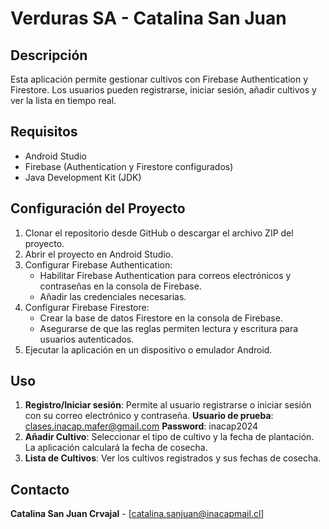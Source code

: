 # Verduras SA - Catalina San Juan

## Descripción
Esta aplicación permite gestionar cultivos con Firebase Authentication y Firestore. Los usuarios pueden registrarse, iniciar sesión, añadir cultivos y ver la lista en tiempo real.

## Requisitos
- Android Studio
- Firebase (Authentication y Firestore configurados)
- Java Development Kit (JDK)

## Configuración del Proyecto
1. Clonar el repositorio desde GitHub o descargar el archivo ZIP del proyecto.
2. Abrir el proyecto en Android Studio.
3. Configurar Firebase Authentication:
    - Habilitar Firebase Authentication para correos electrónicos y contraseñas en la consola de Firebase.
    - Añadir las credenciales necesarias.
4. Configurar Firebase Firestore:
    - Crear la base de datos Firestore en la consola de Firebase.
    - Asegurarse de que las reglas permiten lectura y escritura para usuarios autenticados.
5. Ejecutar la aplicación en un dispositivo o emulador Android.

## Uso
1. **Registro/Iniciar sesión**: Permite al usuario registrarse o iniciar sesión con su correo electrónico y contraseña.
**Usuario de prueba**: clases.inacap.mafer@gmail.com
**Password**: inacap2024
2. **Añadir Cultivo**: Seleccionar el tipo de cultivo y la fecha de plantación. La aplicación calculará la fecha de cosecha.
3. **Lista de Cultivos**: Ver los cultivos registrados y sus fechas de cosecha.

## Contacto
**Catalina San Juan Crvajal** - [catalina.sanjuan@inacapmail.cl]

